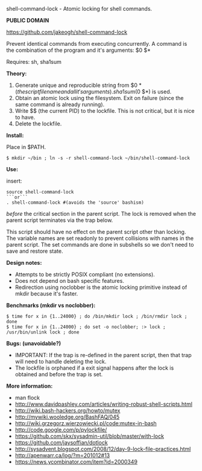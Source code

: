 shell-command-lock - Atomic locking for shell commands.

**PUBLIC DOMAIN**

https://github.com/jakeogh/shell-command-lock

Prevent identical commands from executing concurrently.
A command is the combination of the program and it's arguments: $0 $*

Requires: sh, sha1sum

**Theory:**

 1. Generate unique and reproducible string from $0 $* (the script file name and all it's arguments). sha1sum($0 $*) is used.
 2. Obtain an atomic lock using the filesystem. Exit on failure (since the same command is already running).
 3. Write $$ (the current PID) to the lockfile. This is not critical, but it is nice to have.
 4. Delete the lockfile.

**Install:**

Place in $PATH.

```
$ mkdir ~/bin ; ln -s -r shell-command-lock ~/bin/shell-command-lock
```

**Use:**

insert:
```
source shell-command-lock
```or```
. shell-command-lock #(avoids the 'source' bashism)
```
_before_ the critical section in the parent script. The lock is removed when the parent script terminates via the trap below.

This script should have no effect on the parent script other than locking. The variable names are set readonly to prevent collisions with names in the parent script. The set commands are done in subshells so we don't need to save and restore state.

**Design notes:**

- Attempts to be strictly POSIX compliant (no extensions).
- Does not depend on bash specific features.
- Redirection using noclobber is the atomic locking primitive instead of mkdir because it's faster.

**Benchmarks (mkdir vs noclobber):**
```
$ time for x in {1..24000} ; do /bin/mkdir lock ; /bin/rmdir lock ; done
$ time for x in {1..24000} ; do set -o noclobber; :> lock ; /usr/bin/unlink lock ; done
```

**Bugs: (unavoidable?)**

- IMPORTANT: If the trap is re-defined in the parent script, then that trap will need to handle deleting the lock.
- The lockfile is orphaned if a exit signal happens after the lock is obtained and before the trap is set.

**More information:**

 - man flock
 - http://www.davidpashley.com/articles/writing-robust-shell-scripts.html
 - http://wiki.bash-hackers.org/howto/mutex
 - http://mywiki.wooledge.org/BashFAQ/045
 - http://wiki.grzegorz.wierzowiecki.pl/code:mutex-in-bash
 - http://code.google.com/p/pylockfile/
 - https://github.com/skx/sysadmin-util/blob/master/with-lock
 - https://github.com/jaysoffian/dotlock
 - http://sysadvent.blogspot.com/2008/12/day-9-lock-file-practices.html
 - http://apenwarr.ca/log/?m=201012#13
 - https://news.ycombinator.com/item?id=2000349

